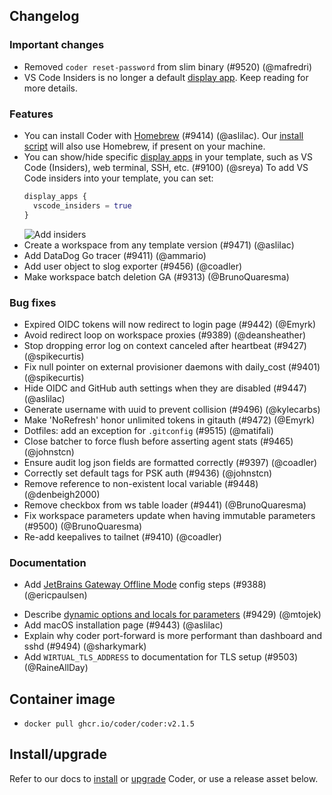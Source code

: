 ## Changelog

### Important changes

- Removed `coder reset-password` from slim binary (#9520) (@mafredri)
- VS Code Insiders is no longer a default
  [display app](https://registry.terraform.io/providers/coder/coder/latest/docs/resources/agent#nested-schema-for-display_apps).
  Keep reading for more details.

### Features

- You can install Coder with
  [Homebrew](https://formulae.brew.sh/formula/coder#default) (#9414) (@aslilac).
  Our [install script](https://coder.com/docs/install#install-coder) will
  also use Homebrew, if present on your machine.
- You can show/hide specific
  [display apps](https://registry.terraform.io/providers/coder/coder/latest/docs/resources/agent#nested-schema-for-display_apps)
  in your template, such as VS Code (Insiders), web terminal, SSH, etc. (#9100)
  (@sreya) To add VS Code insiders into your template, you can set:
  ```tf
  display_apps {
    vscode_insiders = true
  }
  ```
  ![Add insiders](https://user-images.githubusercontent.com/4856196/263852602-94a5cb56-b7c3-48cb-928a-3b5e0f4e964b.png)
- Create a workspace from any template version (#9471) (@aslilac)
- Add DataDog Go tracer (#9411) (@ammario)
- Add user object to slog exporter (#9456) (@coadler)
- Make workspace batch deletion GA (#9313) (@BrunoQuaresma)

### Bug fixes

- Expired OIDC tokens will now redirect to login page (#9442) (@Emyrk)
- Avoid redirect loop on workspace proxies (#9389) (@deansheather)
- Stop dropping error log on context canceled after heartbeat (#9427)
  (@spikecurtis)
- Fix null pointer on external provisioner daemons with daily_cost (#9401)
  (@spikecurtis)
- Hide OIDC and GitHub auth settings when they are disabled (#9447) (@aslilac)
- Generate username with uuid to prevent collision (#9496) (@kylecarbs)
- Make 'NoRefresh' honor unlimited tokens in gitauth (#9472) (@Emyrk)
- Dotfiles: add an exception for `.gitconfig` (#9515) (@matifali)
- Close batcher to force flush before asserting agent stats (#9465) (@johnstcn)
- Ensure audit log json fields are formatted correctly (#9397) (@coadler)
- Correctly set default tags for PSK auth (#9436) (@johnstcn)
- Remove reference to non-existent local variable (#9448) (@denbeigh2000)
- Remove checkbox from ws table loader (#9441) (@BrunoQuaresma)
- Fix workspace parameters update when having immutable parameters (#9500)
  (@BrunoQuaresma)
- Re-add keepalives to tailnet (#9410) (@coadler)

### Documentation

<!-- markdown-link-check-disable -->

- Add
[JetBrains Gateway Offline Mode](https://coder.com/docs/user-guides/workspace-access/jetbrains.md#jetbrains-gateway-in-an-offline-environment)
config steps (#9388) (@ericpaulsen)
<!-- markdown-link-check-enable -->
- Describe
  [dynamic options and locals for parameters](https://github.com/coder/coder/tree/main/examples/parameters-dynamic-options)
  (#9429) (@mtojek)
- Add macOS installation page (#9443) (@aslilac)
- Explain why coder port-forward is more performant than dashboard and sshd
  (#9494) (@sharkymark)
- Add `WIRTUAL_TLS_ADDRESS` to documentation for TLS setup (#9503) (@RaineAllDay)

## Container image

- `docker pull ghcr.io/coder/coder:v2.1.5`

## Install/upgrade

Refer to our docs to [install](https://coder.com/docs/install) or
[upgrade](https://coder.com/docs/admin/upgrade) Coder, or use a
release asset below.
